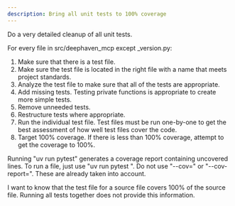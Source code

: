 ```yaml
---
description: Bring all unit tests to 100% coverage
---
```


Do a very detailed cleanup of all unit tests.

For every file in src/deephaven_mcp except _version.py:
1. Make sure that there is a test file.
2. Make sure the test file is located in the right file with a name that meets project standards.
3. Analyze the test file to make sure that all of the tests are appropriate.
4. Add missing tests.  Testing private functions is appropriate to create more simple tests.
5. Remove unneeded tests.
6. Restructure tests where appropriate.
7. Run the individual test file.  Test files must be run one-by-one to get the best assessment of how well test files cover the code.
8. Target 100% coverage.  If there is less than 100% coverage, attempt to get the coverage to 100%.

Running "uv run pytest" generates a coverage report containing uncovered lines.  To run a file, just use "uv run pytest <file>".  Do not use "--cov=" or "--cov-report=".  These are already taken into account.

I want to know that the test file for a source file covers 100% of the source file.  Running all tests together does not provide this information.